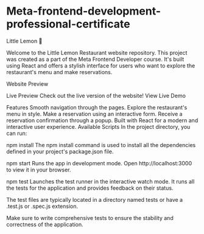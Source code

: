 # Meta-frontend-development-professional-certificate

Little Lemon 🍋

Welcome to the Little Lemon Restaurant website repository. This project was created as a part of the Meta Frontend Developer course. It's built using React and offers a stylish interface for users who want to explore the restaurant's menu and make reservations.

Website Preview

Live Preview
Check out the live version of the website! View Live Demo

Features
Smooth navigation through the pages.
Explore the restaurant's menu in style.
Make a reservation using an interactive form.
Receive a reservation confirmation through a popup.
Built with React for a modern and interactive user experience.
Available Scripts
In the project directory, you can run:

npm install
The npm install command is used to install all the dependencies defined in your project's package.json file.

npm start
Runs the app in development mode.
Open http://localhost:3000 to view it in your browser.

npm test
Launches the test runner in the interactive watch mode. It runs all the tests for the application and provides feedback on their status.

The test files are typically located in a directory named tests or have a .test.js or .spec.js extension.

Make sure to write comprehensive tests to ensure the stability and correctness of the application.
